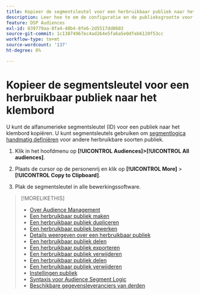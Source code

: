 ```yaml
---
title: Kopieer de segmentsleutel voor een herbruikbaar publiek naar het klembord
description: Leer hoe te om de configuratie en de publieksgrootte voor een herbruikbaar publiek te bekijken.
feature: DSP Audiences
exl-id: 039779aa-8fa4-48b4-8fe6-2d5517dd0603
source-git-commit: 1c13874967ec4ad264e5fa6a5e0dfeb6120f53cc
workflow-type: tm+mt
source-wordcount: '137'
ht-degree: 0%

---
```


# Kopieer de segmentsleutel voor een herbruikbaar publiek naar het klembord

U kunt de alfanumerieke segmentsleutel (ID) voor een publiek naar het klembord kopiëren. U kunt segmentsleutels gebruiken om [segmentlogica handmatig definiëren](audience-segment-logic-syntax.md) voor andere herbruikbare soorten publiek.

1. Klik in het hoofdmenu op **[!UICONTROL Audiences]>[!UICONTROL All audiences]**.

1. Plaats de cursor op de personenrij en klik op **[!UICONTROL More]** > **[!UICONTROL Copy to Clipboard]**.

1. Plak de segmentsleutel in alle bewerkingssoftware.

>[!MORELIKETHIS]
>
>* [Over Audience Management](audience-about.md)
>* [Een herbruikbaar publiek maken](reusable-audience-create.md)
>* [Een herbruikbaar publiek dupliceren](reusable-audience-duplicate.md)
>* [Een herbruikbaar publiek bewerken](reusable-audience-edit.md)
>* [Details weergeven over een herbruikbaar publiek](reusable-audience-view-details.md)
>* [Een herbruikbaar publiek delen](reusable-audience-share.md)
>* [Een herbruikbaar publiek exporteren](reusable-audience-export.md)
>* [Een herbruikbaar publiek verwijderen](reusable-audience-delete.md)
>* [Een herbruikbaar publiek delen](reusable-audience-share.md)
>* [Een herbruikbaar publiek verwijderen](reusable-audience-delete.md)
>* [Instellingen publiek](audience-settings.md)
>* [Syntaxis voor Audience Segment Logic](audience-segment-logic-syntax.md)
>* [Beschikbare gegevensleveranciers van derden](third-party-data-providers.md)

